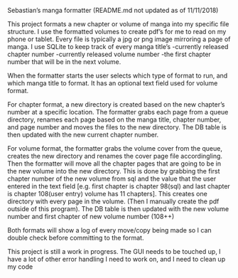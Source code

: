 Sebastian’s manga formatter (README.md not updated as of 11/11/2018)

This project formats a new chapter or volume of manga into my specific file structure. I use the formatted volumes to create pdf’s for me to read on my phone or tablet. Every file is typically a jpg or png image mirroring a page of manga. 
I use SQLite to keep track of every manga title’s
-currently released chapter number
-currently released volume number 
-the first chapter number that will be in the next volume.

When the formatter starts the user selects which type of format to run, and which manga title to format. It has an optional text field used for volume format. 

For chapter format, a new directory is created based on the new chapter’s number at a specific location. The formatter grabs each page from a queue directory, renames each page based on the manga title, chapter number, and page number and moves the files to the new directory. The DB table is then updated with the new current chapter number.

For volume format, the formatter grabs the volume cover from the queue, creates the new directory and renames the cover page file accordingling. Then the formatter will move all the chapter pages that are going to be in the new volume into the new directory. This is done by grabbing the first chapter number of the new volume from sql and the value that the user entered in the text field [e.g. first chapter is chapter 98(sql) and last chapter is chapter 108(user entry) volume has 11 chapters]. This creates one directory with every page in the volume. (Then I manually create the pdf outside of this program). The DB table is then updated with the new volume number and first chapter of new volume number (108++)

Both formats will show a log of every move/copy being made so I can double check before committing to the format.

This project is still a work in progress. The GUI needs to be touched up, I have a lot of other error handling I need to work on, and I need to clean up my code